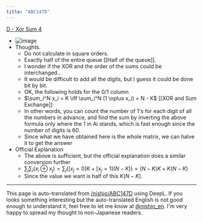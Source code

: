 ```yaml
---
title: "ABC147D"
---
```


[D - Xor Sum 4](https://atcoder.jp/contests/abc147/tasks/abc147_d)
- ![image](https://gyazo.com/937c69af3cbbbb3b69f4e85db5d14453/thumb/1000)
- Thoughts.
    - Do not calculate in square orders.
    - Exactly half of the entire queue [[Half of the queue]].
    - I wonder if the XOR and the order of the sums could be interchanged...
    - It would be difficult to add all the digits, but I guess it could be done bit by bit.
    - OK, the following holds for the 0/1 column
    - $\sum_i^N x_i = K \iff \sum_i^N (1 \oplus x_i) = N - K$  [[XOR and Sum Exchange]]
    - In other words, you can count the number of 1's for each digit of all the numbers in advance, and find the sum by inverting the above formula only where the 1 in Ai stands, which is fast enough since the number of digits is 60.
    - Since what we have obtained here is the whole matrix, we can halve it to get the answer
- Official Explanation
    - The above is sufficient, but the official explanation does a similar conversion further
    - $\sum_j \sum_i (x_i \oplus x_j) = \sum_j ([x_j = 0]  K + [x_j = 1] (N - K)) =  (N - K) K + K (N - K)$
    - Since the value we want is half of this $K (N - K)$.

---
This page is auto-translated from [/nishio/ABC147D](https://scrapbox.io/nishio/ABC147D) using DeepL. If you looks something interesting but the auto-translated English is not good enough to understand it, feel free to let me know at [@nishio_en](https://twitter.com/nishio_en). I'm very happy to spread my thought to non-Japanese readers.